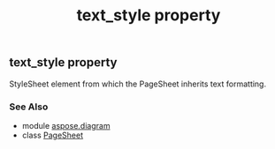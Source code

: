 ﻿---
title: text_style property
second_title: Aspose.Diagram for Python via .NET API References
description: 
type: docs
weight: 210
url: /python-net/aspose.diagram/pagesheet/text_style/
is_root: false
---

## text_style property


StyleSheet element from which the PageSheet inherits text formatting.

### See Also
* module [aspose.diagram](../../)
* class [PageSheet](/diagram/python-net/aspose.diagram/pagesheet)
